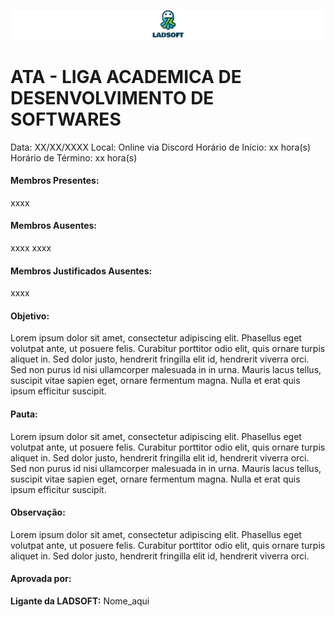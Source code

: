 ![img](/modelo_ata/logoLADSOFT.png)

# ATA - LIGA ACADEMICA DE DESENVOLVIMENTO DE SOFTWARES

Data: XX/XX/XXXX
Local: Online via Discord
Horário de Início: xx hora(s)
Horário de Término: xx hora(s)

#### Membros Presentes:

xxxx

#### Membros Ausentes:

xxxx
xxxx

#### Membros Justificados Ausentes:

xxxx

#### Objetivo:

Lorem ipsum dolor sit amet, consectetur adipiscing elit. Phasellus eget volutpat ante, ut posuere felis. Curabitur porttitor odio elit, quis ornare turpis aliquet in. Sed dolor justo, hendrerit fringilla elit id, hendrerit viverra orci. Sed non purus id nisi ullamcorper malesuada in in urna. Mauris lacus tellus, suscipit vitae sapien eget, ornare fermentum magna. Nulla et erat quis ipsum efficitur suscipit.

#### Pauta:

Lorem ipsum dolor sit amet, consectetur adipiscing elit. Phasellus eget volutpat ante, ut posuere felis. Curabitur porttitor odio elit, quis ornare turpis aliquet in. Sed dolor justo, hendrerit fringilla elit id, hendrerit viverra orci. Sed non purus id nisi ullamcorper malesuada in in urna. Mauris lacus tellus, suscipit vitae sapien eget, ornare fermentum magna. Nulla et erat quis ipsum efficitur suscipit.

#### Observação:

Lorem ipsum dolor sit amet, consectetur adipiscing elit. Phasellus eget volutpat ante, ut posuere felis. Curabitur porttitor odio elit, quis ornare turpis aliquet in. Sed dolor justo, hendrerit fringilla elit id, hendrerit viverra orci.

#### Aprovada por:

**Ligante da LADSOFT:** Nome_aqui
